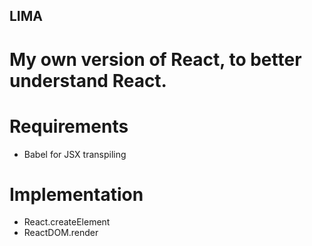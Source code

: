 ## LIMA
# My own version of React, to better understand React.

# Requirements
- Babel for JSX transpiling

# Implementation
- React.createElement
- ReactDOM.render
